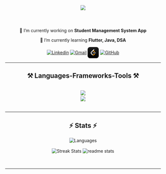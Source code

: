<h1 align="center">
   <img src="https://readme-typing-svg.herokuapp.com/?font=Roboto&size=35&weight=700&pause=700&center=true&vCenter=true&width=500&height=70&color=006AFF&duration=5000&lines=Hi+There!+👋;+I'm+Manish+Kumar+Sharma!;" />
</h1>
<br/>

<div align="center">
    
   🔭 I’m currently working on **Student Management System App**
    
   🌱 I’m currently learning **Flutter, Java, DSA**
</div>

<div align="center">
   <a href="https://www.linkedin.com/in/mks30d" target="_blank">
   <img align="center" src="https://skillicons.dev/icons?i=linkedin" alt="Linkedin" height="35" /></a>
   <span></span>
   <a href="mailto:mks30d@gmail.com" target="blank">
   <img align="center" src="https://skillicons.dev/icons?i=gmail" alt="Gmail" height="35" /></a>
   <span></span>
   <a href="https://leetcode.com/u/Mks30d/" target="blank">
   <img align="center" src="https://github.com/Mks30d/icons/blob/main/icons/leetcode_logo-modified.png" alt="Leetcode" height="36" /></a>
   <span></span>
   <a href="https://github.com/Mks30d" target="blank">
   <img align="center" src="https://skillicons.dev/icons?i=github" alt="GitHub" height="35" /></a>
   <!-- sqlite, safari, google-chrome are other good icon options -->
</div>

<hr/>

<h2 align="center">⚒️ Languages-Frameworks-Tools ⚒️</h2>
<br/>

<div align="center">
  <img src="https://skillicons.dev/icons?i=flutter,java,dart,c,git" />
  <br>
  <img src="https://skillicons.dev/icons?i=html,css,javascript,vscode,androidstudio,idea,github" />

</div>
<br/>

<hr/>

<h2 align="center">⚡ Stats ⚡</h2>

<div align=center>
   <img align="center" src="https://github-readme-stats.vercel.app/api/top-langs?username=mks30d&show_icons=true&theme=transparent&text_color=006aff&border_color=006aff&rank_icon=github&border_radius=10&locale=en&layout=compact&card_width=390" alt="Languages" />
<br>   
<br>

    
   <img width=390 src="https://streak-stats.demolab.com?user=Mks30d&theme=transparent&border=006AFF&border_radius=10&card_height=206&stroke=006AFF" alt="Streak Stats"/>
   <img width=390 src="https://github-readme-stats.vercel.app/api?username=mks30d&count_private=true&show_icons=true&theme=transparent&text_color=006aff&border_color=006aff&rank_icon=github&border_radius=10" alt="readme stats" />
   
</div>
<br/><br/>
<hr/>
<br/>

<!--
   **Mks30d/Mks30d** is a ✨ _special_ ✨ repository because its `README.md` (this file) appears on your GitHub profile.
   
   Here are some ideas to get you started:
   
   - 🔭 I’m currently working on ...
   - 🌱 I’m currently learning ...
   - 👯 I’m looking to collaborate on ...
   - 🤔 I’m looking for help with ...
   - 💬 Ask me about ...
   - 📫 How to reach me: ...
   - 😄 Pronouns: ...
   - ⚡ Fun fact: ...
   -->
